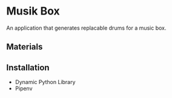 # Musik Box
An application that generates replacable drums for a music box.

## Materials

## Installation
- Dynamic Python Library
- Pipenv
